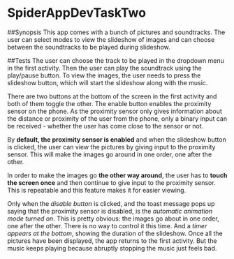 # SpiderAppDevTaskTwo

##Synopsis
This app comes with a bunch of pictures and soundtracks. The user can select modes to view the slideshow of images and can choose between the soundtracks to be played during slideshow.

##Tests
The user can choose the track to be played in the dropdown menu in the first activity. Then the user can play the soundtrack using the play/pause button. To view the images, the user needs to press the slideshow button, which will start the slideshow along with the music.

There are two buttons at the bottom of the screen in the first activity and both of them toggle the other. The enable button enables the proximity sensor on the phone. As the proximity sensor only gives information about the distance or proximity of the user from the phone, only a binary input can be received - whether the user has come close to the sensor or not. 

By **default, the proximity sensor is enabled** and when the slideshow button is clicked, the user can view the pictures by giving input to the proximity sensor. This will make the images go around in one order, one after the other. 

In order to make the images go **the other way around**, the user has to **touch the screen once** and then continue to give input to the proximity sensor. This is repeatable and this feature makes it for easier viewing.

Only when the *disable button* is clicked, and the toast message pops up saying that the proximity sensor is disabled, is the *automatic animation mode turned on*. This is pretty obvious: the images go about in one order, one after the other. There is no way to control it this time. And a *timer appears at the bottom*, showing the duration of the slideshow. Once all the pictures have been displayed, the app returns to the first activity. But the music keeps playing because abruptly stopping the music just feels bad.
